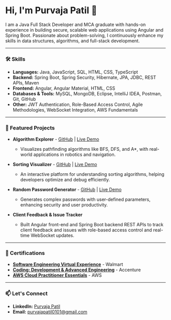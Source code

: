 # Hi, I'm Purvaja Patil 👋

I am a Java Full Stack Developer and MCA graduate with hands-on experience in building secure, scalable web applications using Angular and Spring Boot. Passionate about problem-solving, I continuously enhance my skills in data structures, algorithms, and full-stack development.

---

### 🛠 Skills

- **Languages:** Java, JavaScript, SQL, HTML, CSS, TypeScript  
- **Backend:** Spring Boot, Spring Security, Hibernate, JPA, JDBC, REST APIs, Maven  
- **Frontend:** Angular, Angular Material, HTML, CSS  
- **Databases & Tools:** MySQL, MongoDB, Eclipse, IntelliJ IDEA, Postman, Git, GitHub  
- **Other:** JWT Authentication, Role-Based Access Control, Agile Methodologies, WebSocket Integration, AWS Fundamentals  

---

### 🌟 Featured Projects

- **Algorithm Explorer** - [GitHub](https://github.com/Purvaja235/Algorithm-Explorer) | [Live Demo](https://algorithmprojectmadebypurvaja.netlify.app/)  
  - Visualizes pathfinding algorithms like BFS, DFS, and A*, with real-world applications in robotics and navigation.

- **Sorting Visualizer** - [GitHub](https://github.com/Purvaja235/Sorting_Techniques_Visualizer) | [Live Demo](https://sortingmadebypurvaja.netlify.app/)  
  - An interactive platform for understanding sorting algorithms, helping developers optimize and debug efficiently.

- **Random Password Generator** - [GitHub](https://github.com/Purvaja235/random-password-generator) | [Live Demo](https://random-password-generator-purvaja.netlify.app/)  
  - Generates complex passwords with user-defined parameters, enhancing security and user productivity.

- **Client Feedback & Issue Tracker**  
  - Built Angular front-end and Spring Boot backend REST APIs to track client feedback and issues with role-based access control and real-time WebSocket updates.

---

### 📜 Certifications

- **[Software Engineering Virtual Experience](https://drive.google.com/file/d/18gYwwiplqqiwFUgdQe_X4n6OqXn96f3t/view)** - Walmart  
- **[Coding: Development & Advanced Engineering](https://drive.google.com/file/d/1NIHb4b6X9vlAlQeTlhzAsb-9C91wTM13/view)** - Accenture  
- **[AWS Cloud Practitioner Essentials](https://drive.google.com/file/d/1GWhL2pmE6zMB32yVR_c8m8cJhMPSr3z6/view)** - AWS  

---

### 📫 Let's Connect

- **LinkedIn:** [Purvaja Patil](https://www.linkedin.com/in/purvaja-patil28/)  
- **Email:** purvajapatil0101@gmail.com  
